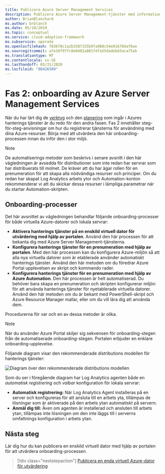 ```yaml
---
title: Publicera Azure Server Management Services
description: Publicera Azure Server Management-tjänster med information för virtuella Azure-datorer och lokala servrar.
author: BrianBlanchard
ms.author: brblanch
ms.date: 05/10/2019
ms.topic: conceptual
ms.service: cloud-adoption-framework
ms.subservice: operate
ms.openlocfilehash: f83678c1a2b3387155b9fa908c54e81670daf8ae
ms.sourcegitcommit: afe10f97fc0e0402a881fdfa55dadebd3aca75ab
ms.translationtype: MT
ms.contentlocale: sv-SE
ms.lasthandoff: 03/31/2020
ms.locfileid: "80426509"
---
```

# <a name="phase-2-onboarding-azure-server-management-services"></a>Fas 2: onboarding av Azure Server Management Services

När du har lärt dig de [verktyg](./tools-services.md) och den [planering](./prerequisites.md) som ingår i Azures hanterings tjänster är du redo för den andra fasen. Fas 2 innehåller steg-för-steg-anvisningar om hur du registrerar tjänsterna för användning med dina Azure-resurser. Börja med att utvärdera den här onboarding-processen innan du inför den i stor miljö.

> [!NOTE]
> De automatiserings metoder som beskrivs i senare avsnitt i den här vägledningen är avsedda för distributioner som inte redan har servrar som har distribuerats till molnet. De kräver att du har ägar rollen för en prenumeration för att skapa alla nödvändiga resurser och principer. Om du redan har skapat Log Analytics arbets ytor och Automation-konton rekommenderar vi att du skickar dessa resurser i lämpliga parametrar när du startar Automation-skripten.

## <a name="onboarding-processes"></a>Onboarding-processer

Det här avsnittet av vägledningen behandlar följande onboarding-processer för både virtuella Azure-datorer och lokala servrar:

- **Aktivera hanterings tjänster på en enskild virtuell dator för utvärdering med hjälp av portalen**. Använd den här processen för att bekanta dig med Azure Server Management-tjänsterna.
- **Konfigurera hanterings tjänster för en prenumeration med hjälp av portalen**. Med den här processen kan du konfigurera Azure-miljön så att alla nya virtuella datorer som är etablerade använder automatiskt hanterings tjänster. Använd den här metoden om du föredrar Azure Portal upplevelsen av skript och kommando rader.
- **Konfigurera hanterings tjänster för en prenumeration med hjälp av Azure Automation**. Den här processen är helt automatiserad. Du behöver bara skapa en prenumeration och skripten konfigurerar miljön för att använda hanterings tjänster för nyetablerade virtuella datorer. Använd den här metoden om du är bekant med PowerShell-skript och Azure Resource Manager mallar, eller om du vill lära dig att använda dem.

Procedurerna för var och en av dessa metoder är olika.

> [!NOTE]
> När du använder Azure Portal skiljer sig sekvensen för onboarding-stegen från de automatiserade onboarding-stegen. Portalen erbjuder en enklare onboarding-upplevelse.

Följande diagram visar den rekommenderade distributions modellen för hanterings tjänster:

![Diagram över den rekommenderade distributions modellen](./media/recommended-deployment.png)

Som du ser i föregående diagram har Log Analytics agenten både en *automatisk registrering* och *valbar* konfiguration för lokala servrar:

- **Automatisk registrering:** När Log Analytics Agent installeras på en server och konfigureras för att ansluta till en arbets yta, tillämpas de lösningar som är aktiverade på den arbets ytan automatiskt på servern.
- **Anmäl dig till:** Även om agenten är installerad och ansluten till arbets ytan, tillämpas inte lösningen om den inte läggs till i serverns omfattnings konfiguration i arbets ytan.

## <a name="next-steps"></a>Nästa steg

Lär dig hur du kan publicera en enskild virtuell dator med hjälp av portalen för att utvärdera onboarding-processen.

> [!div class="nextstepaction"]
> [Publicera en enda virtuell Azure-dator för utvärdering](./onboard-single-vm.md)
